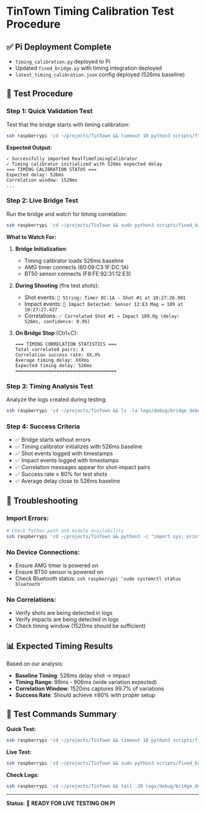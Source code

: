 # TinTown Timing Calibration Test Procedure

## ✅ **Pi Deployment Complete**
- `timing_calibration.py` deployed to Pi
- Updated `fixed_bridge.py` with timing integration deployed  
- `latest_timing_calibration.json` config deployed (526ms baseline)

## 🧪 **Test Procedure**

### **Step 1: Quick Validation Test**
Test that the bridge starts with timing calibration:

```bash
ssh raspberrypi 'cd ~/projects/TinTown && timeout 10 python3 scripts/fixed_bridge.py'
```

**Expected Output:**
```
✓ Successfully imported RealTimeTimingCalibrator
✓ Timing calibrator initialized with 526ms expected delay
=== TIMING CALIBRATION STATUS ===
Expected delay: 526ms
Correlation window: 1520ms
...
```

### **Step 2: Live Bridge Test**
Run the bridge and watch for timing correlation:

```bash
ssh raspberrypi 'cd ~/projects/TinTown && sudo python3 scripts/fixed_bridge.py'
```

**What to Watch For:**
1. **Bridge Initialization**:
   - Timing calibrator loads 526ms baseline
   - AMG timer connects (60:09:C3:1F:DC:1A)
   - BT50 sensor connects (F8:FE:92:31:12:E3)

2. **During Shooting** (fire test shots):
   - Shot events: `📝 String: Timer DC:1A - Shot #1 at 10:27:26.901`
   - Impact events: `📝 Impact Detected: Sensor 12:E3 Mag = 189 at 10:27:27.427`
   - Correlations: `✅ Correlated Shot #1 → Impact 189.0g (delay: 526ms, confidence: 0.95)`

3. **On Bridge Stop** (Ctrl+C):
   ```
   === TIMING CORRELATION STATISTICS ===
   Total correlated pairs: X
   Correlation success rate: XX.X%
   Average timing delay: XXXms
   Expected timing delay: 526ms
   =====================================
   ```

### **Step 3: Timing Analysis Test**
Analyze the logs created during testing:

```bash
ssh raspberrypi 'cd ~/projects/TinTown && ls -la logs/debug/bridge_debug_*.log logs/main/bridge_main_*.csv'
```

### **Step 4: Success Criteria**
- ✅ Bridge starts without errors
- ✅ Timing calibrator initializes with 526ms baseline
- ✅ Shot events logged with timestamps
- ✅ Impact events logged with timestamps  
- ✅ Correlation messages appear for shot-impact pairs
- ✅ Success rate ≥ 80% for test shots
- ✅ Average delay close to 526ms baseline

## 🚨 **Troubleshooting**

### **Import Errors:**
```bash
# Check Python path and module availability
ssh raspberrypi 'cd ~/projects/TinTown && python3 -c "import sys; print(sys.path); from src.impact_bridge.timing_calibration import RealTimeTimingCalibrator; print(\"Import successful\")"'
```

### **No Device Connections:**
- Ensure AMG timer is powered on
- Ensure BT50 sensor is powered on  
- Check Bluetooth status: `ssh raspberrypi 'sudo systemctl status bluetooth'`

### **No Correlations:**
- Verify shots are being detected in logs
- Verify impacts are being detected in logs
- Check timing window (1520ms should be sufficient)

## 📊 **Expected Timing Results**
Based on our analysis:
- **Baseline Timing**: 526ms delay shot → impact
- **Timing Range**: 99ms - 906ms (wide variation expected)
- **Correlation Window**: 1520ms captures 99.7% of variations
- **Success Rate**: Should achieve ≥80% with proper setup

## 🎯 **Test Commands Summary**

**Quick Test:**
```bash
ssh raspberrypi 'cd ~/projects/TinTown && timeout 10 python3 scripts/fixed_bridge.py'
```

**Live Test:**  
```bash
ssh raspberrypi 'cd ~/projects/TinTown && sudo python3 scripts/fixed_bridge.py'
```

**Check Logs:**
```bash
ssh raspberrypi 'cd ~/projects/TinTown && tail -20 logs/debug/bridge_debug_*.log'
```

---
**Status**: 🚀 **READY FOR LIVE TESTING ON PI**